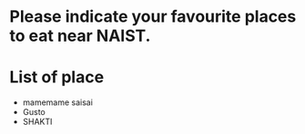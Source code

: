 # Please indicate your favourite places to eat near NAIST.

# List of place
- mamemame saisai
- Gusto
- SHAKTI
